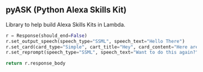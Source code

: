 ## pyASK (Python Alexa Skills Kit)

Library to help build Alexa Skills Kits in Lambda.

```python
r = Response(should_end=False)
r.set_output_speech(speech_type="SSML", speech_text="Hello There")
r.set_card(card_type="Simple", cart_title="Hey", card_content="Here are the details.")
r.set_reprompt(speech_type="SSML", speech_text="Want to do this again?")

return r.response_body
```

